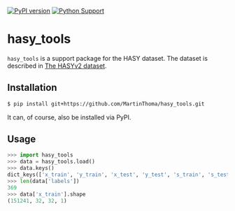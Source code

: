 [![PyPI version](https://badge.fury.io/py/hasy_tools.svg)](https://badge.fury.io/py/hasy_tools)
[![Python Support](https://img.shields.io/pypi/pyversions/hasy_tools.svg)](https://pypi.org/project/hasy_tools/)

# hasy_tools

`hasy_tools` is a support package for the HASY dataset. The dataset is described
in [The HASYv2 dataset](https://arxiv.org/pdf/1701.08380.pdf).


## Installation

```bash
$ pip install git+https://github.com/MartinThoma/hasy_tools.git
```

It can, of course, also be installed via PyPI.


## Usage

```python
>>> import hasy_tools
>>> data = hasy_tools.load()
>>> data.keys()
dict_keys(['x_train', 'y_train', 'x_test', 'y_test', 's_train', 's_test', 'labels'])
>>> len(data['labels'])
369
>>> data['x_train'].shape
(151241, 32, 32, 1)
```
